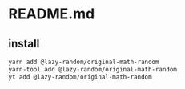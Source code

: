 # README.md

    

## install

```bash
yarn add @lazy-random/original-math-random
yarn-tool add @lazy-random/original-math-random
yt add @lazy-random/original-math-random
```

